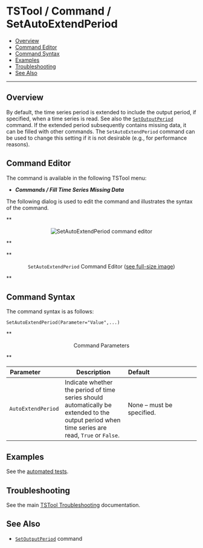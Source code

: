 # TSTool / Command / SetAutoExtendPeriod #

*   [Overview](#overview)
*   [Command Editor](#command-editor)
*   [Command Syntax](#command-syntax)
*   [Examples](#examples)
*   [Troubleshooting](#troubleshooting)
*   [See Also](#see-also)

-------------------------

## Overview ##

By default, the time series period is extended to include the output period, if specified,
when a time series is read.
See also the [`SetOutputPeriod`](../SetOutputPeriod/SetOutputPeriod.md) command.
If the extended period subsequently contains missing data, it can be filled with other commands.
The `SetAutoExtendPeriod` command can be used to change this
setting if it is not desirable (e.g., for performance reasons).

## Command Editor ##

The command is available in the following TSTool menu:

*   ***Commands / Fill Time Series Missing Data***

The following dialog is used to edit the command and illustrates the syntax of the command.

**<p style="text-align: center;">
![SetAutoExtendPeriod command editor](SetAutoExtendPeriod.png)
</p>**

**<p style="text-align: center;">
`SetAutoExtendPeriod` Command Editor (<a href="../SetAutoExtendPeriod.png">see full-size image</a>)
</p>**

## Command Syntax ##

The command syntax is as follows:

```text
SetAutoExtendPeriod(Parameter="Value",...)
```
**<p style="text-align: center;">
Command Parameters
</p>**

|**Parameter**&nbsp;&nbsp;&nbsp;&nbsp;&nbsp;&nbsp;&nbsp;&nbsp;&nbsp;&nbsp;&nbsp;|**Description**|**Default**&nbsp;&nbsp;&nbsp;&nbsp;&nbsp;&nbsp;&nbsp;&nbsp;&nbsp;&nbsp;&nbsp;&nbsp;&nbsp;&nbsp;&nbsp;&nbsp;&nbsp;&nbsp;&nbsp;&nbsp;&nbsp;&nbsp;&nbsp;&nbsp;&nbsp;&nbsp;&nbsp;|
|--------------|-----------------|-----------------|
|`AutoExtendPeriod`|Indicate whether the period of time series should automatically be extended to the output period when time series are read, `True` or `False`.|None – must be specified.|The default is `True` if this command is not used.|

## Examples ##

See the [automated tests](https://github.com/OpenCDSS/cdss-app-tstool-test/tree/master/test/commands/SetAutoExtendPeriod).

## Troubleshooting ##

See the main [TSTool Troubleshooting](../../troubleshooting/troubleshooting.md) documentation.

## See Also ##

*   [`SetOutputPeriod`](../SetOutputPeriod/SetOutputPeriod.md) command
